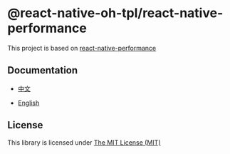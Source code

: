 # @react-native-oh-tpl/react-native-performance

This project is based on [react-native-performance](https://github.com/oblador/react-native-performance)

## Documentation

- [中文](https://gitee.com/react-native-oh-library/usage-docs/blob/master/zh-cn/react-native-performance.md)

- [English](https://gitee.com/react-native-oh-library/usage-docs/blob/master/en/react-native-performance.md)

## License

This library is licensed under [The MIT License (MIT)](https://github.com/oblador/react-native-performance/blob/master/LICENSE)